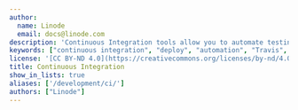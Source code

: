 ```yaml
---
author:
  name: Linode
  email: docs@linode.com
description: 'Continuous Integration tools allow you to automate testing, building, and deploying an application, usually triggered whenever a change to the source code is made.'
keywords: ["continuous integration", "deploy", "automation", "Travis", "Jenkins"]
license: '[CC BY-ND 4.0](https://creativecommons.org/licenses/by-nd/4.0)'
title: Continuous Integration
show_in_lists: true
aliases: ['/development/ci/']
authors: ["Linode"]
---
```

